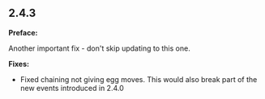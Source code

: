 2.4.3
--------------
**Preface:**

Another important fix - don't skip updating to this one.

**Fixes:**
 - Fixed chaining not giving egg moves. This would also break part of the new events introduced in 2.4.0
